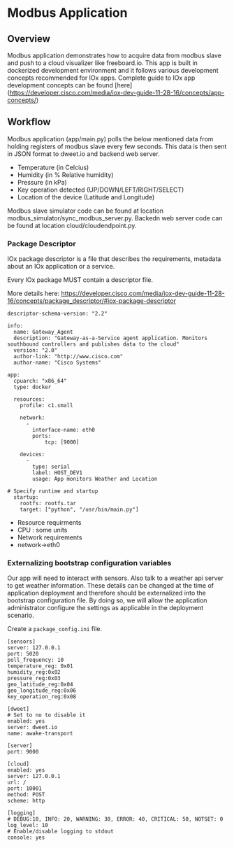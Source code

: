 # Modbus Application 
## Overview
Modbus application demonstrates how to acquire data from modbus slave and push to 
a cloud visualizer like freeboard.io. This app is built in dockerized development 
environment and it follows various development concepts recommended for IOx apps. 
Complete guide to IOx app development concepts can be found [here] (https://developer.cisco.com/media/iox-dev-guide-11-28-16/concepts/app-concepts/)

## Workflow
Modbus application (app/main.py) polls the below mentioned data from holding registers
of modbus slave every few seconds. This data is then sent in JSON format to dweet.io
and backend web server.

* Temperature (in Celcius)
* Humidity (in % Relative humidity)
* Pressure (in kPa)
* Key operation detected (UP/DOWN/LEFT/RIGHT/SELECT)
* Location of the device (Latitude and Longitude)

Modbus slave simulator code can be found at location  modbus_simulator/sync_modbus_server.py. 
Backedn web server code can be found at location cloud/cloudendpoint.py.

### Package Descriptor

IOx package descriptor is a file that describes the requirements, metadata about an IOx application or a service.

Every IOx package MUST contain a descriptor file.

More details here: https://developer.cisco.com/media/iox-dev-guide-11-28-16/concepts/package_descriptor/#iox-package-descriptor

```
descriptor-schema-version: "2.2"

info:
  name: Gateway_Agent
  description: "Gateway-as-a-Service agent application. Monitors southbound controllers and publishes data to the cloud"
  version: "2.0"
  author-link: "http://www.cisco.com"
  author-name: "Cisco Systems"

app:
  cpuarch: "x86_64"  
  type: docker

  resources:
    profile: c1.small

    network:
      -
        interface-name: eth0
        ports:
            tcp: [9000]

    devices:
      -
        type: serial
        label: HOST_DEV1
        usage: App monitors Weather and Location

# Specify runtime and startup
  startup:
    rootfs: rootfs.tar
    target: ["python", "/usr/bin/main.py"]
```

* Resource requirments
 * CPU : some units
* Network requirements
 * network->eth0
 

### Externalizing bootstrap configuration variables

Our app will need to interact with sensors. Also talk to a weather api server to get weather information. These details can be changed at the time of application deployment and therefore should be externalized into the bootstrap configuration file. By doing so, we will allow the application administrator configure the settings as applicable in the deployment scenario.

Create a `package_config.ini` file.

```
[sensors]
server: 127.0.0.1
port: 5020
poll_frequency: 10
temperature_reg: 0x01
humidity_reg:0x02
pressure_reg:0x03
geo_latitude_reg:0x04
geo_longitude_reg:0x06
key_operation_reg:0x08

[dweet]
# Set to no to disable it
enabled: yes
server: dweet.io
name: awake-transport

[server]
port: 9000

[cloud]
enabled: yes
server: 127.0.0.1
url: /
port: 10001
method: POST
scheme: http

[logging]
# DEBUG:10, INFO: 20, WARNING: 30, ERROR: 40, CRITICAL: 50, NOTSET: 0
log_level: 10
# Enable/disable logging to stdout
console: yes

```



##
###